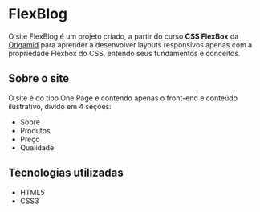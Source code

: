 # FlexBlog

O site FlexBlog é um projeto criado, a partir do curso **CSS FlexBox** da [Origamid](https://www.origamid.com/curso/css-flexbox/) para aprender a desenvolver layouts responsivos apenas com a propriedade Flexbox do CSS, entendo seus fundamentos e conceitos.


## Sobre o site
O site é do tipo One Page e contendo apenas o front-end e conteúdo ilustrativo, divido em 4 seções:
- Sobre
- Produtos
- Preço
- Qualidade

## Tecnologias utilizadas
* HTML5
* CSS3